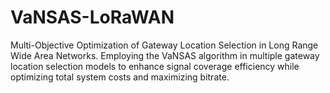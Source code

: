 # VaNSAS-LoRaWAN
Multi-Objective Optimization of Gateway Location Selection in Long Range Wide Area Networks.
Employing the VaNSAS algorithm in multiple gateway location selection models to enhance signal coverage efficiency while optimizing total system costs and maximizing bitrate.
